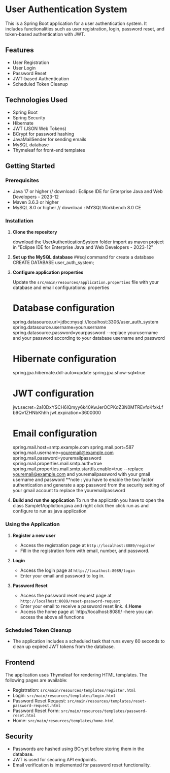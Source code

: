 # User Authentication System

This is a Spring Boot application for a user authentication system. It includes functionalities such as user registration, login, password reset, and token-based authentication with JWT.

## Features

- User Registration
- User Login
- Password Reset
- JWT-based Authentication
- Scheduled Token Cleanup

## Technologies Used

- Spring Boot
- Spring Security
- Hibernate
- JWT (JSON Web Tokens)
- BCrypt for password hashing
- JavaMailSender for sending emails
- MySQL database
- Thymeleaf for front-end templates

## Getting Started

### Prerequisites

- Java 17 or higher       // download : Eclipse IDE for Enterprise Java and Web Developers - 2023-12
- Maven 3.6.3 or higher
- MySQL 8.0 or higher     // download : MYSQLWorkbench 8.0 CE

### Installation

1. **Clone the repository**

    download the UserAuthenticationSystem folder
    import as maven project in "Eclipse IDE for Enterprise Java and Web Developers - 2023-12"

2. **Set up the MySQL database**
    ##sql command for create a database 
      CREATE DATABASE user_auth_system;
    

3. **Configure application properties**

    Update the `src/main/resources/application.properties` file with your database and email configurations:
    properties
    # Database configuration
    spring.datasource.url=jdbc:mysql://localhost:3306/user_auth_system
    spring.datasource.username=yourusername
    spring.datasource.password=yourpassword
        --replace yourusername and your password according to your database username and password

    # Hibernate configuration
    spring.jpa.hibernate.ddl-auto=update
    spring.jpa.show-sql=true

    # JWT configuration
    jwt.secret=2a10DxYSCH6lQmyy6k40KwJerOCPKdZ3N0MTREvfoKfxkLfb9Qv1ZHNbKhhh
    jwt.expiration=3600000

    # Email configuration
    spring.mail.host=smtp.example.com
    spring.mail.port=587
    spring.mail.username=youremail@example.com
    spring.mail.password=youremailpassword
    spring.mail.properties.mail.smtp.auth=true
    spring.mail.properties.mail.smtp.starttls.enable=true
      --replace youremail@example.com and youremailpassword with your gmail username and password
  **note  : you have to enable the two factor authentication and generate a app password from the security setting of your gmail account to replace the youremailpassword

4. **Build and run the application**
    To run the applicatin you have to open the class Sample1Appliction.java and right click then click run as and configure to run as java application
    

### Using the Application

1. **Register a new user**
    - Access the registration page at `http://localhost:8089/register`
    - Fill in the registration form with email, number, and password.

2. **Login**
    - Access the login page at `http://localhost:8089/login`
    - Enter your email and password to log in.

3. **Password Reset**
    - Access the password reset request page at `http://localhost:8089/reset-password-request`
    - Enter your email to receive a password reset link.
4.**Home**
    - Access the home page at `http://localhost:8089/
    -here you can access the above all functions

### Scheduled Token Cleanup

- The application includes a scheduled task that runs every 60 seconds to clean up expired JWT tokens from the database.

## Frontend

The application uses Thymeleaf for rendering HTML templates. The following pages are available:

- Registration: `src/main/resources/templates/register.html`
- Login: `src/main/resources/templates/login.html`
- Password Reset Request: `src/main/resources/templates/reset-password-request.html`
- Password Reset Form: `src/main/resources/templates/password-reset.html`
- Home: `src/main/resources/templates/home.html`

## Security

- Passwords are hashed using BCrypt before storing them in the database.
- JWT is used for securing API endpoints.
- Email verification is implemented for password reset functionality.
